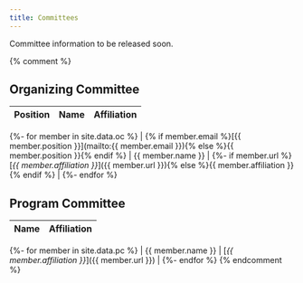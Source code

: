 ```yaml
---
title: Committees
---
```


Committee information to be released soon.

{% comment %}
## Organizing Committee

| Position | Name | Affiliation |
| -------- | ---- | ----------- |
{%- for member in site.data.oc %}
| {% if member.email %}[{{ member.position }}](mailto:{{ member.email }}){% else %}{{ member.position }}{% endif %} | {{ member.name }} | 
{%- if member.url %}[_{{ member.affiliation }}_]({{ member.url }}){% else %}{{ member.affiliation }}{% endif %} |
{%- endfor %}

## Program Committee

| Name | Affiliation |
| ---- | ----------- |
{%- for member in site.data.pc %}
| {{ member.name }} | [_{{ member.affiliation }}_]({{ member.url }}) |
{%- endfor %}
{% endcomment %}
